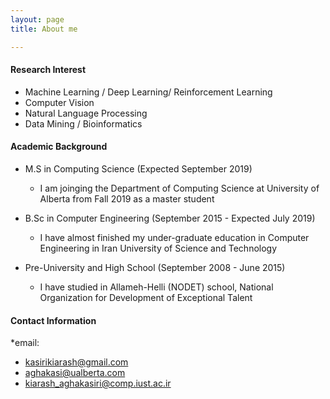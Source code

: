 ```yaml
---
layout: page
title: About me

---
```


#### Research Interest
* Machine Learning / Deep Learning/ Reinforcement Learning
* Computer Vision
* Natural Language Processing
* Data Mining / Bioinformatics

#### Academic Background

* M.S in Computing Science (Expected September 2019)
  - I am joinging the Department of Computing Science at University of Alberta from Fall 2019 as a master student
  
* B.Sc in Computer Engineering (September 2015 - Expected July 2019)
  - I have almost finished my under-graduate education in Computer Engineering in Iran University of Science and Technology
  
* Pre-University and High School (September 2008 - June 2015)
  - I have studied in Allameh-Helli (NODET) school, National Organization for Development of Exceptional Talent

  
#### Contact Information

*email: 
 - [kasirikiarash@gmail.com](kasirikiarash@gmail.com)
 - [aghakasi@ualberta.com](aghakasi@ualberta.com)
 - [kiarash_aghakasiri@comp.iust.ac.ir](kiarash_aghakasiri@comp.iust.ac.ir)



